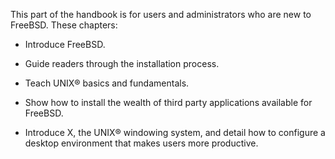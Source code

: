 This part of the handbook is for users and administrators who are new to FreeBSD. These chapters:

- Introduce FreeBSD.

- Guide readers through the installation process.

- Teach UNIX® basics and fundamentals.

- Show how to install the wealth of third party applications available for FreeBSD.

- Introduce X, the UNIX® windowing system, and detail how to configure a desktop environment that makes users more productive.